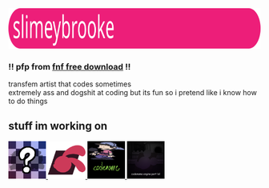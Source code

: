 <div align="center">
	<img src="coolthing.svg" width="854.4" height="80.75"/>
</div>

### !! pfp from [fnf free download](https://gamejolt.com/games/fridaynightfunkin/705302) !!
transfem artist that codes sometimes<br>
extremely ass and dogshit at coding but its fun so i pretend like i know how to do things

## stuff im working on
<div align="left">
	<a href="https://github.com/FNF-CNE-Devs/CodenameEngine">
		<img src="codename.png" width="75"/>
	</a>
	<a href="https://gamebanana.com/mods/483496">
		<img src="desolation.png" width="75"/>
	</a>
	<a href="https://github.com/TIPSnASK/fnf-free-download">
		<img src="ffdcne.png" width="75"/>
	</a>
	<a href="https://github.com/slimeybrooke/infidelity-port">
		<img src="infidelityport.png" width="75"/>
	</a>
</div>